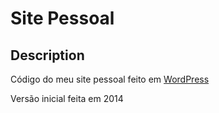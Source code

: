 # Site Pessoal

## Description
Código do meu site pessoal feito em [WordPress](https://wordpress.org/)

Versão inicial feita em 2014
